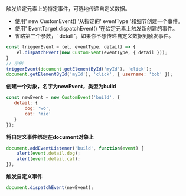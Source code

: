 触发给定元素上的特定事件，可选地传递自定义数据。

- 使用' new CustomEvent() '从指定的' eventType '和细节创建一个事件。
- 使用' EventTarget.dispatchEvent() '在给定元素上触发新创建的事件。
- 省略第三个参数，' detail '，如果你不想传递自定义数据到触发事件。

```js
const triggerEvent = (el, eventType, detail) => {
    el.dispatchEvent(new CustomEvent(eventType, { detail }));
}
// 示例
triggerEvent(document.getElementById('myId'), 'click');
document.getElementById('myId'), 'click', { username: 'bob' });
```

**创建一个对象，名字为newEvent，类型为build**

```js
const newEvent = new CustomEvent('build', {
   detail: {
       dog: 'wo',
       cat: 'mio'
   } 
});
```

**将自定义事件绑定在document对象上**

```js
document.addEventListener('build', function(event) {
    alert(event.detail.dog);
    alert(event.detail.cat);
});
```

**触发自定义事件**

```js
document.dispatchEvent(newEvent);
```



